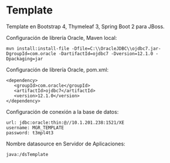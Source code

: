 # Template
Template en Bootstrap 4, Thymeleaf 3, Spring Boot 2 para JBoss.

Configuración de librería Oracle, Maven local:
```
mvn install:install-file -Dfile=C:\\OracleJDBC\\ojdbc7.jar-DgroupId=com.oracle -DartifactId=ojdbc7 -Dversion=12.1.0 -Dpackaging=jar
```

Configuración de librería Oracle, pom.xml:
```
<dependency>
   <groupId>com.oracle</groupId>
   <artifactId>ojdbc7</artifactId>
   <version>12.1.0</version>
</dependency>
```

Configuración de conexión a la base de datos:
```
url: jdbc:oracle:thin:@//10.1.201.238:1521/XE
username: MGR_TEMPLATE
password: t3mpl4t3
```

Nombre datasource en Servidor de Aplicaciones:
```
java:/dsTemplate
```